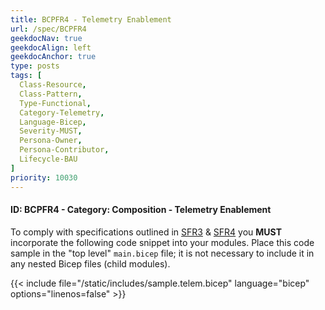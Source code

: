 ```yaml
---
title: BCPFR4 - Telemetry Enablement
url: /spec/BCPFR4
geekdocNav: true
geekdocAlign: left
geekdocAnchor: true
type: posts
tags: [
  Class-Resource,
  Class-Pattern,
  Type-Functional,
  Category-Telemetry,
  Language-Bicep,
  Severity-MUST,
  Persona-Owner,
  Persona-Contributor,
  Lifecycle-BAU
]
priority: 10030
---
```


#### ID: BCPFR4 - Category: Composition - Telemetry Enablement

To comply with specifications outlined in [SFR3](/Azure-Verified-Modules/spec/SFR3) & [SFR4](/Azure-Verified-Modules/spec/SFR4) you **MUST** incorporate the following code snippet into your modules. Place this code sample in the "top level" `main.bicep` file; it is not necessary to include it in any nested Bicep files (child modules).

{{< include file="/static/includes/sample.telem.bicep" language="bicep" options="linenos=false" >}}
